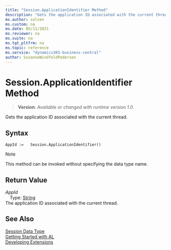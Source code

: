 ```yaml
---
title: "Session.ApplicationIdentifier Method"
description: "Gets the application ID associated with the current thread."
ms.author: solsen
ms.custom: na
ms.date: 05/11/2021
ms.reviewer: na
ms.suite: na
ms.tgt_pltfrm: na
ms.topic: reference
ms.service: "dynamics365-business-central"
author: SusanneWindfeldPedersen
---
```

[//]: # (START>DO_NOT_EDIT)
[//]: # (IMPORTANT:Do not edit any of the content between here and the END>DO_NOT_EDIT.)
[//]: # (Any modifications should be made in the .xml files in the ModernDev repo.)
# Session.ApplicationIdentifier Method
> **Version**: _Available or changed with runtime version 1.0._

Gets the application ID associated with the current thread.


## Syntax
```
AppId :=   Session.ApplicationIdentifier()
```
> [!NOTE]
> This method can be invoked without specifying the data type name.


## Return Value
*AppId*  
&emsp;Type: [String](../string/string-data-type.md)  
The application ID associated with the current thread.


[//]: # (IMPORTANT: END>DO_NOT_EDIT)
## See Also
[Session Data Type](session-data-type.md)  
[Getting Started with AL](../../devenv-get-started.md)  
[Developing Extensions](../../devenv-dev-overview.md)